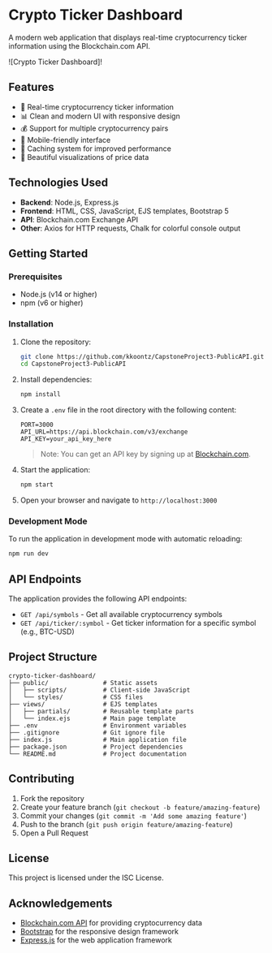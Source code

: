 # Crypto Ticker Dashboard

A modern web application that displays real-time cryptocurrency ticker information using the Blockchain.com API.

![Crypto Ticker Dashboard]!

## Features

- 🚀 Real-time cryptocurrency ticker information
- 📊 Clean and modern UI with responsive design
- 💰 Support for multiple cryptocurrency pairs
- 📱 Mobile-friendly interface
- 🔄 Caching system for improved performance
- 🎨 Beautiful visualizations of price data

## Technologies Used

- **Backend**: Node.js, Express.js
- **Frontend**: HTML, CSS, JavaScript, EJS templates, Bootstrap 5
- **API**: Blockchain.com Exchange API
- **Other**: Axios for HTTP requests, Chalk for colorful console output

## Getting Started

### Prerequisites

- Node.js (v14 or higher)
- npm (v6 or higher)

### Installation

1. Clone the repository:

   ```bash
   git clone https://github.com/kkoontz/CapstoneProject3-PublicAPI.git
   cd CapstoneProject3-PublicAPI
   ```

2. Install dependencies:

   ```bash
   npm install
   ```

3. Create a `.env` file in the root directory with the following content:

   ```
   PORT=3000
   API_URL=https://api.blockchain.com/v3/exchange
   API_KEY=your_api_key_here
   ```

   > Note: You can get an API key by signing up at [Blockchain.com](https://exchange.blockchain.com/api).

4. Start the application:

   ```bash
   npm start
   ```

5. Open your browser and navigate to `http://localhost:3000`

### Development Mode

To run the application in development mode with automatic reloading:

```bash
npm run dev
```

## API Endpoints

The application provides the following API endpoints:

- `GET /api/symbols` - Get all available cryptocurrency symbols
- `GET /api/ticker/:symbol` - Get ticker information for a specific symbol (e.g., BTC-USD)

## Project Structure

```
crypto-ticker-dashboard/
├── public/               # Static assets
│   ├── scripts/          # Client-side JavaScript
│   └── styles/           # CSS files
├── views/                # EJS templates
│   ├── partials/         # Reusable template parts
│   └── index.ejs         # Main page template
├── .env                  # Environment variables
├── .gitignore            # Git ignore file
├── index.js              # Main application file
├── package.json          # Project dependencies
└── README.md             # Project documentation
```

## Contributing

1. Fork the repository
2. Create your feature branch (`git checkout -b feature/amazing-feature`)
3. Commit your changes (`git commit -m 'Add some amazing feature'`)
4. Push to the branch (`git push origin feature/amazing-feature`)
5. Open a Pull Request

## License

This project is licensed under the ISC License.

## Acknowledgements

- [Blockchain.com API](https://exchange.blockchain.com/api) for providing cryptocurrency data
- [Bootstrap](https://getbootstrap.com/) for the responsive design framework
- [Express.js](https://expressjs.com/) for the web application framework

